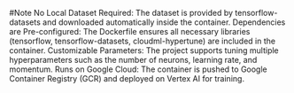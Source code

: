#Note 
No Local Dataset Required: The dataset is provided by tensorflow-datasets and downloaded automatically inside the container.
Dependencies are Pre-configured: The Dockerfile ensures all necessary libraries (tensorflow, tensorflow-datasets, cloudml-hypertune) are included in the container.
Customizable Parameters: The project supports tuning multiple hyperparameters such as the number of neurons, learning rate, and momentum.
Runs on Google Cloud: The container is pushed to Google Container Registry (GCR) and deployed on Vertex AI for training.
